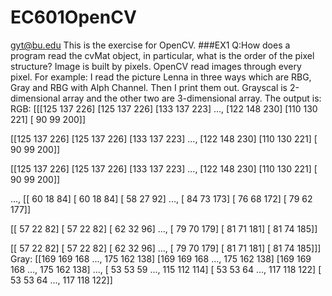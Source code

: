 # EC601OpenCV
gyt@bu.edu
This is the exercise for OpenCV. 
###EX1
Q:How does a program read the cvMat object, in particular, what is the order of the pixel structure?
Image is built by pixels. OpenCV read images through every pixel.
For example:
I read the picture Lenna in three ways which are RBG, Gray and RBG with Alph Channel. Then I print them out.
Grayscal is 2-dimensional array and the other two are 3-dimensional array.
The output is:
RGB:
[[[125 137 226]
  [125 137 226]
  [133 137 223]
  ..., 
  [122 148 230]
  [110 130 221]
  [ 90  99 200]]

 [[125 137 226]
  [125 137 226]
  [133 137 223]
  ..., 
  [122 148 230]
  [110 130 221]
  [ 90  99 200]]

 [[125 137 226]
  [125 137 226]
  [133 137 223]
  ..., 
  [122 148 230]
  [110 130 221]
  [ 90  99 200]]

 ..., 
 [[ 60  18  84]
  [ 60  18  84]
  [ 58  27  92]
  ..., 
  [ 84  73 173]
  [ 76  68 172]
  [ 79  62 177]]

 [[ 57  22  82]
  [ 57  22  82]
  [ 62  32  96]
  ..., 
  [ 79  70 179]
  [ 81  71 181]
  [ 81  74 185]]

 [[ 57  22  82]
  [ 57  22  82]
  [ 62  32  96]
  ..., 
  [ 79  70 179]
  [ 81  71 181]
  [ 81  74 185]]]
  Gray:
  [[169 169 168 ..., 175 162 138]
 [169 169 168 ..., 175 162 138]
 [169 169 168 ..., 175 162 138]
 ..., 
 [ 53  53  59 ..., 115 112 114]
 [ 53  53  64 ..., 117 118 122]
 [ 53  53  64 ..., 117 118 122]]
